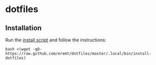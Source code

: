 # dotfiles

## Installation
Run the [install script](https://github.com/eremt/dotfiles/blob/master/.local/bin/install-dotfiles) and follow the instructions:
```
bash <(wget -qO- https://raw.github.com/eremt/dotfiles/master/.local/bin/install-dotfiles)
```

